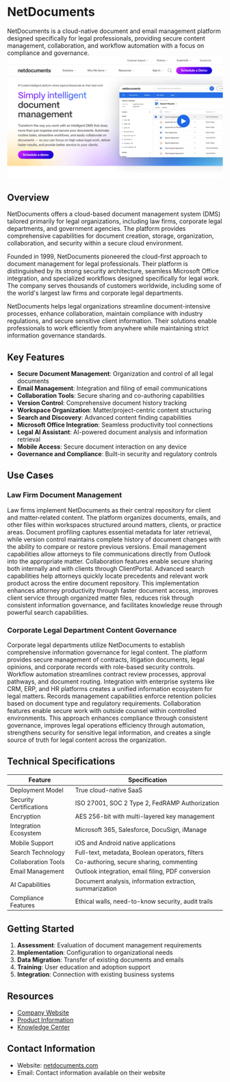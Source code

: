 
# NetDocuments

NetDocuments is a cloud-native document and email management platform designed specifically for legal professionals, providing secure content management, collaboration, and workflow automation with a focus on compliance and governance.
![NetDocuments](assets\netdocuments.png)

## Overview

NetDocuments offers a cloud-based document management system (DMS) tailored primarily for legal organizations, including law firms, corporate legal departments, and government agencies. The platform provides comprehensive capabilities for document creation, storage, organization, collaboration, and security within a secure cloud environment.

Founded in 1999, NetDocuments pioneered the cloud-first approach to document management for legal professionals. Their platform is distinguished by its strong security architecture, seamless Microsoft Office integration, and specialized workflows designed specifically for legal work. The company serves thousands of customers worldwide, including some of the world's largest law firms and corporate legal departments.

NetDocuments helps legal organizations streamline document-intensive processes, enhance collaboration, maintain compliance with industry regulations, and secure sensitive client information. Their solutions enable professionals to work efficiently from anywhere while maintaining strict information governance standards.

## Key Features

- **Secure Document Management**: Organization and control of all legal documents
- **Email Management**: Integration and filing of email communications
- **Collaboration Tools**: Secure sharing and co-authoring capabilities
- **Version Control**: Comprehensive document history tracking
- **Workspace Organization**: Matter/project-centric content structuring
- **Search and Discovery**: Advanced content finding capabilities
- **Microsoft Office Integration**: Seamless productivity tool connections
- **Legal AI Assistant**: AI-powered document analysis and information retrieval
- **Mobile Access**: Secure document interaction on any device
- **Governance and Compliance**: Built-in security and regulatory controls

## Use Cases

### Law Firm Document Management

Law firms implement NetDocuments as their central repository for client and matter-related content. The platform organizes documents, emails, and other files within workspaces structured around matters, clients, or practice areas. Document profiling captures essential metadata for later retrieval, while version control maintains complete history of document changes with the ability to compare or restore previous versions. Email management capabilities allow attorneys to file communications directly from Outlook into the appropriate matter. Collaboration features enable secure sharing both internally and with clients through ClientPortal. Advanced search capabilities help attorneys quickly locate precedents and relevant work product across the entire document repository. This implementation enhances attorney productivity through faster document access, improves client service through organized matter files, reduces risk through consistent information governance, and facilitates knowledge reuse through powerful search capabilities.

### Corporate Legal Department Content Governance

Corporate legal departments utilize NetDocuments to establish comprehensive information governance for legal content. The platform provides secure management of contracts, litigation documents, legal opinions, and corporate records with role-based security controls. Workflow automation streamlines contract review processes, approval pathways, and document routing. Integration with enterprise systems like CRM, ERP, and HR platforms creates a unified information ecosystem for legal matters. Records management capabilities enforce retention policies based on document type and regulatory requirements. Collaboration features enable secure work with outside counsel within controlled environments. This approach enhances compliance through consistent governance, improves legal operations efficiency through automation, strengthens security for sensitive legal information, and creates a single source of truth for legal content across the organization.

## Technical Specifications

| Feature | Specification |
|---------|---------------|
| Deployment Model | True cloud-native SaaS |
| Security Certifications | ISO 27001, SOC 2 Type 2, FedRAMP Authorization |
| Encryption | AES 256-bit with multi-layered key management |
| Integration Ecosystem | Microsoft 365, Salesforce, DocuSign, iManage |
| Mobile Support | iOS and Android native applications |
| Search Technology | Full-text, metadata, Boolean operators, filters |
| Collaboration Tools | Co-authoring, secure sharing, commenting |
| Email Management | Outlook integration, email filing, PDF conversion |
| AI Capabilities | Document analysis, information extraction, summarization |
| Compliance Features | Ethical walls, need-to-know security, audit trails |

## Getting Started

1. **Assessment**: Evaluation of document management requirements
2. **Implementation**: Configuration to organizational needs
3. **Data Migration**: Transfer of existing documents and emails
4. **Training**: User education and adoption support
5. **Integration**: Connection with existing business systems

## Resources

- [Company Website](https://www.netdocuments.com/)
- [Product Information](https://www.netdocuments.com/solutions/document-management-software/)
- [Knowledge Center](https://support.netdocuments.com/)

## Contact Information

- Website: [netdocuments.com](https://www.netdocuments.com/)
- Email: Contact information available on their website

